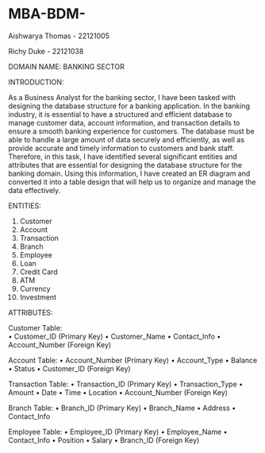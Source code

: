 # MBA-BDM-
Aishwarya Thomas - 22121005 

Richy Duke - 22121038

DOMAIN NAME: BANKING SECTOR 

INTRODUCTION:

As a Business Analyst for the banking sector, I have been tasked with designing the database structure for a banking application. In the banking industry, it is essential to have a structured and efficient database to manage customer data, account information, and transaction details to ensure a smooth banking experience for customers. The database must be able to handle a large amount of data securely and efficiently, as well as provide accurate and timely information to customers and bank staff. Therefore, in this task, I have identified several significant entities and attributes that are essential for designing the database structure for the banking domain. Using this information, I have created an ER diagram and converted it into a table design that will help us to organize and manage the data effectively.


ENTITIES:
1.	Customer
2.	Account
3.	Transaction
4.	Branch
5.	Employee
6.	Loan
7.	Credit Card
8.	ATM
9.	Currency
10.	Investment


ATTRIBUTES:

Customer Table:\
•	Customer_ID (Primary Key)
•	Customer_Name
•	Contact_Info
•	Account_Number (Foreign Key)

Account Table:
•	Account_Number (Primary Key)
•	Account_Type
•	Balance
•	Status
•	Customer_ID (Foreign Key)

Transaction Table:
•	Transaction_ID (Primary Key)
•	Transaction_Type
•	Amount
•	Date
•	Time
•	Location
•	Account_Number (Foreign Key)

Branch Table:
•	Branch_ID (Primary Key)
•	Branch_Name
•	Address
•	Contact_Info

Employee Table:
•	Employee_ID (Primary Key)
•	Employee_Name
•	Contact_Info
•	Position
•	Salary
• Branch_ID (Foreign Key)

